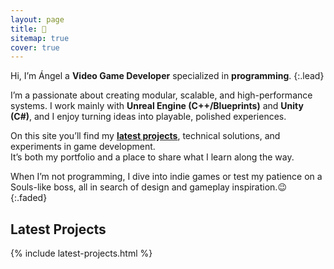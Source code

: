 ```yaml
---
layout: page
title: 🙌
sitemap: true
cover: true
---
```

Hi, I’m Ángel a **Video Game Developer** specialized in **programming**. 
{:.lead} 

I’m a  passionate about creating modular, scalable, and high-performance systems.
I work mainly with **Unreal Engine (C++/Blueprints)** and **Unity (C#)**, and I enjoy turning ideas into playable, polished experiences.
  
On this site you’ll find my **[latest projects](/projects/)**, technical solutions, and experiments in game development.  
It’s both my portfolio and a place to share what I learn along the way.  

When I’m not programming, I dive into indie games or test my patience on a Souls-like boss, all in search of design and gameplay inspiration.😉 
{:.faded}

## Latest Projects

{% include latest-projects.html %}
